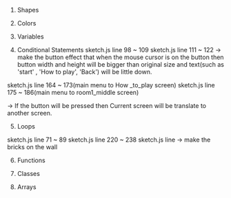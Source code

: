 1. Shapes


2. Colors

3. Variables

4. Conditional Statements
sketch.js line 98 ~ 109
sketch.js line 111 ~ 122
-> make the button effect that when the mouse cursor is on the button then button width and height will be bigger than original size and text(such as 'start' , 'How to play', 'Back') will be little down.

sketch.js line 164 ~ 173(main menu to How _to_play screen)
sketch.js line 175 ~ 186(main menu to room1_middle screen)

-> If the button will be pressed then Current screen will be translate to another screen.

5. Loops

sketch.js line 71 ~ 89
sketch.js line 220 ~ 238
sketch.js line 
-> make the bricks on the wall


6. Functions

7. Classes

8. Arrays

